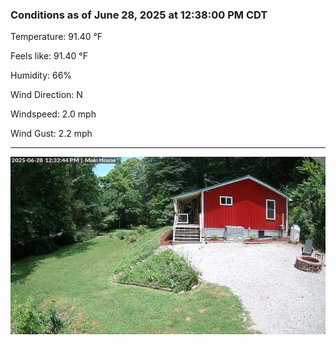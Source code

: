 ### Conditions as of June 28, 2025 at 12:38:00 PM CDT 

Temperature: 91.40 &deg;F

Feels like: 91.40 &deg;F

Humidity: 66%

Wind Direction: N

Windspeed: 2.0 mph

Wind Gust: 2.2 mph

---

<img src="./images/latest.jpeg"/>

